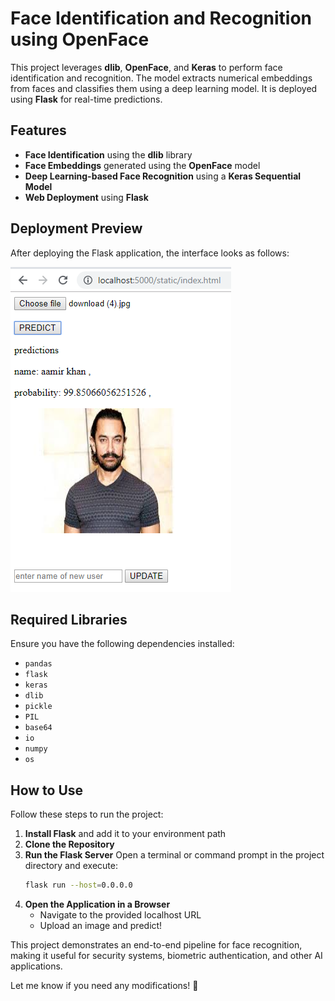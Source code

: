 # Face Identification and Recognition using OpenFace  

This project leverages **dlib**, **OpenFace**, and **Keras** to perform face identification and recognition. The model extracts numerical embeddings from faces and classifies them using a deep learning model. It is deployed using **Flask** for real-time predictions.  

## Features  
- **Face Identification** using the **dlib** library  
- **Face Embeddings** generated using the **OpenFace** model  
- **Deep Learning-based Face Recognition** using a **Keras Sequential Model**  
- **Web Deployment** using **Flask**  

## Deployment Preview  
After deploying the Flask application, the interface looks as follows:  

![Face Recognition Interface](img.png)  

## Required Libraries  
Ensure you have the following dependencies installed:  

- `pandas`  
- `flask`  
- `keras`  
- `dlib`  
- `pickle`  
- `PIL`  
- `base64`  
- `io`  
- `numpy`  
- `os`  

## How to Use  

Follow these steps to run the project:  

1. **Install Flask** and add it to your environment path  
2. **Clone the Repository**  
3. **Run the Flask Server**
    Open a terminal or command prompt in the project directory and execute:
    ```sh
    flask run --host=0.0.0.0
    ```
4. **Open the Application in a Browser**
    - Navigate to the provided localhost URL
    - Upload an image and predict!



This project demonstrates an end-to-end pipeline for face recognition, making it useful for security systems, biometric authentication, and other AI applications.

Let me know if you need any modifications! 🚀
